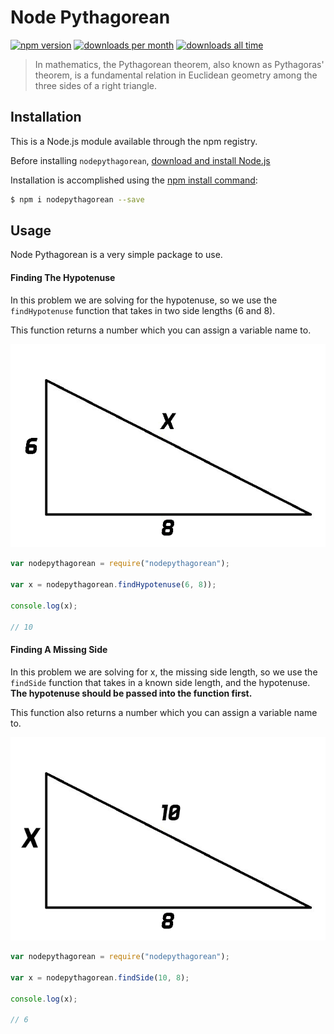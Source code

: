 # Node Pythagorean
[![npm version](https://img.shields.io/npm/v/nodepythagorean.svg?style=flat-square)](https://img.shields.io/npm/v/nodepythagorean.svg?style=flat-square)
[![downloads per month](https://img.shields.io/npm/dm/nodepythagorean.svg?style=flat-square)](https://img.shields.io/npm/dm/nodepythagorean.svg?style=flat-square)
[![downloads all time](https://img.shields.io/npm/dt/nodepythagorean.svg)](https://img.shields.io/npm/dt/nodepythagorean.svg)
> In mathematics, the Pythagorean theorem, also known as Pythagoras' theorem, is a fundamental relation in Euclidean geometry among the three sides of a right triangle.

## Installation

This is a Node.js module available through the npm registry.

Before installing `nodepythagorean`, [download and install Node.js](https://nodejs.org/en/download/)

Installation is accomplished using the [npm install command](https://docs.npmjs.com/getting-started/installing-npm-packages-locally):

```bash
$ npm i nodepythagorean --save
```

## Usage

Node Pythagorean is a very simple package to use.

#### Finding The Hypotenuse

In this problem we are solving for the hypotenuse, so we use the `findHypotenuse` function that takes in two side lengths (6 and 8). 

This function returns a number which you can assign a variable name to.

![Find Hypotenuse](findHypotenuse.png "Find Hypotenuse")

```javascript
var nodepythagorean = require("nodepythagorean");

var x = nodepythagorean.findHypotenuse(6, 8));

console.log(x);

// 10
```

#### Finding A Missing Side

In this problem we are solving for x, the missing side length, so we use the `findSide` function that takes in a known side length, and the hypotenuse. **The hypotenuse should be passed into the function first.**

This function also returns a number which you can assign a variable name to.

![Find Missing Side](findMissingSide.png "Find Missing Side")

```javascript
var nodepythagorean = require("nodepythagorean");

var x = nodepythagorean.findSide(10, 8);

console.log(x);

// 6
```